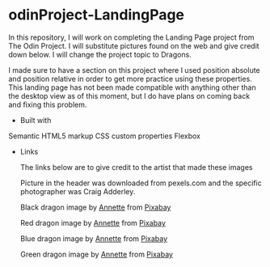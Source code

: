# odinProject-LandingPage

In this repository, I will work on completing the Landing Page project
from The Odin Project. I will substitute pictures found on the web and
give credit down below. I will change the project topic to Dragons.

I made sure to have a section on this project where I used position absolute and position relative in order to get more
practice using these properties. This landing page has not been made compatible with anything other than the desktop
view as of this moment, but I do have plans on coming back and fixing this problem.

- Built with

Semantic HTML5 markup
CSS custom properties
Flexbox

- Links

  The links below are to give credit to the artist that made these images

  Picture in the header was downloaded from pexels.com and the specific photographer was Craig Adderley.

  Black dragon image by <a href="https://pixabay.com/users/pendleburyannette-1860575/?utm_source=link-attribution&amp;utm_medium=referral&amp;utm_campaign=image&amp;utm_content=4417509">Annette</a> from <a href="https://pixabay.com//?utm_source=link-attribution&amp;utm_medium=referral&amp;utm_campaign=image&amp;utm_content=4417509">Pixabay</a>

  Red dragon image by <a href="https://pixabay.com/users/pendleburyannette-1860575/?utm_source=link-attribution&amp;utm_medium=referral&amp;utm_campaign=image&amp;utm_content=7075578">Annette</a> from <a href="https://pixabay.com//?utm_source=link-attribution&amp;utm_medium=referral&amp;utm_campaign=image&amp;utm_content=7075578">Pixabay</a>

  Blue dragon image by <a href="https://pixabay.com/users/pendleburyannette-1860575/?utm_source=link-attribution&amp;utm_medium=referral&amp;utm_campaign=image&amp;utm_content=4538368">Annette</a> from <a href="https://pixabay.com//?utm_source=link-attribution&amp;utm_medium=referral&amp;utm_campaign=image&amp;utm_content=4538368">Pixabay</a>

  Green dragon image by <a href="https://pixabay.com/users/pendleburyannette-1860575/?utm_source=link-attribution&amp;utm_medium=referral&amp;utm_campaign=image&amp;utm_content=6759329">Annette</a> from <a href="https://pixabay.com//?utm_source=link-attribution&amp;utm_medium=referral&amp;utm_campaign=image&amp;utm_content=6759329">Pixabay</a>
